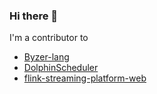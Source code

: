 ### Hi there 👋
I'm a contributor to
- [Byzer-lang](https://github.com/byzer-org/byzer-lang)
- [DolphinScheduler](https://github.com/apache/dolphinscheduler)
- [flink-streaming-platform-web](https://github.com/zhp8341/flink-streaming-platform-web)
